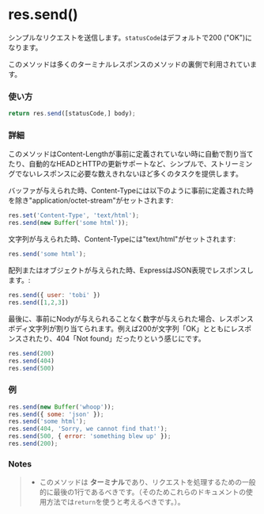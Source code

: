 # res.send()

シンプルなリクエストを送信します。`statusCode`はデフォルトで200 ("OK")になります。

このメソッドは多くのターミナルレスポンスのメソッドの裏側で利用されています。

### 使い方
```javascript
return res.send([statusCode,] body);
```


### 詳細
このメソッドはContent-Lengthが事前に定義されていない時に自動で割り当てたり、自動的なHEADとHTTPの更新サポートなど、シンプルで、ストリーミングでないレスポンスに必要な数えきれないほど多くのタスクを提供します。

バッファが与えられた時、Content-Typeには以下のように事前に定義された時を除き"application/octet-stream"がセットされます:

```javascript
res.set('Content-Type', 'text/html');
res.send(new Buffer('some html'));
```
文字列が与えられた時、Content-Typeには"text/html"がセットされます:

```javascript
res.send('some html');
```
配列またはオブジェクトが与えられた時、ExpressはJSON表現でレスポンスします。:

```javascript
res.send({ user: 'tobi' })
res.send([1,2,3])
```
最後に、事前にNodyが与えられることなく数字が与えられた場合、レスポンスボディ文字列が割り当てられます。例えば200が文字列「OK」とともにレスポンスされたり、404「Not found」だったりという感じにです。

```javascript
res.send(200)
res.send(404)
res.send(500)
```


### 例
```javascript
res.send(new Buffer('whoop'));
res.send({ some: 'json' });
res.send('some html');
res.send(404, 'Sorry, we cannot find that!');
res.send(500, { error: 'something blew up' });
res.send(200);
```


### Notes
> + このメソッドは **ターミナル**であり、リクエストを処理するための一般的に最後の1行であるべきです。（そのためこれらのドキュメントの使用方法では`return`を使うと考えるべきです。）。



<docmeta name="uniqueID" value="ressend588955">
<docmeta name="displayName" value="res.send()">

